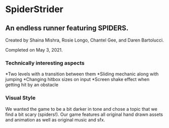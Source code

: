 # SpiderStrider
## An endless runner featuring SPIDERS.

Created by Shaina Mishra, Rosie Longo, Chantel Gee, and Daren Bartolucci.

Completed on May 3, 2021.

### Technically interesting aspects
*Two levels with a transition between them
*Sliding mechanic along with jumping 
*Changing hitbox sizes on input
*Screen shake effect when getting hit by an obstacle

### Visual Style
We wanted the game to be a bit darker in tone and chose a topic that we find a bit scary (spiders!).
Our game features all original hand drawn assets and animation as well as original music and sfx.
